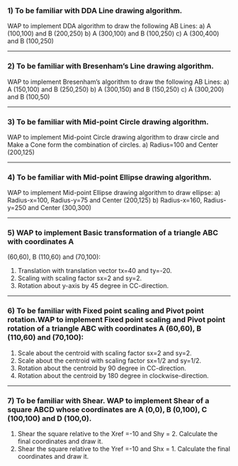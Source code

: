 ### 1) To be familiar with DDA Line drawing algorithm.

WAP to implement DDA algorithm to draw the following AB Lines:
a) A (100,100) and B (200,250)
b) A (300,100) and B (100,250)
c) A (300,400) and B (100,250)

---

### 2) To be familiar with Bresenham’s Line drawing algorithm.

WAP to implement Bresenham’s algorithm to draw the following AB Lines:
a) A (150,100) and B (250,250)
b) A (300,150) and B (150,250)
c) A (300,200) and B (100,50)

---

### 3) To be familiar with Mid-point Circle drawing algorithm.

WAP to implement Mid-point Circle drawing algorithm to draw circle and Make
a Cone form the combination of circles.
a) Radius=100 and Center (200,125)

---

### 4) To be familiar with Mid-point Ellipse drawing algorithm.

WAP to implement Mid-point Ellipse drawing algorithm to draw ellipse:
a) Radius-x=100, Radius-y=75 and Center (200,125)
b) Radius-x=160, Radius-y=250 and Center (300,300)

---

### 5) WAP to implement Basic transformation of a triangle ABC with coordinates A

(60,60), B (110,60) and (70,100):

1. Translation with translation vector tx=40 and ty=-20.
2. Scaling with scaling factor sx=2 and sy=2.
3. Rotation about y-axis by 45 degree in CC-direction.

--------------------

### 6) To be familiar with Fixed point scaling and Pivot point rotation.WAP to implement Fixed point scaling and Pivot point rotation of a triangle ABC with coordinates A (60,60), B (110,60) and (70,100):
1) Scale about the centroid with scaling factor sx=2 and sy=2.
2) Scale about the centroid with scaling factor sx=1/2 and sy=1/2.
3) Rotation about the centroid by 90 degree in CC-direction.
4) Rotation about the centroid by 180 degree in clockwise-direction.

-----------------
### 7) To be familiar with Shear. WAP to implement Shear of a square ABCD whose coordinates are A (0,0), B (0,100), C (100,100) and D (100,0).
1) Shear the square relative to the Xref =-10 and Shy = 2. Calculate the final
coordinates and draw it.
2) Shear the square relative to the Yref =-10 and Shx = 1. Calculate the final
coordinates and draw it.

